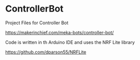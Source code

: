 # ControllerBot

Project Files for Controller Bot

https://makerinchief.com/meka-bots/controller-bot/
 
Code is written in th Arduino IDE and uses the NRF Lite library 

https://github.com/dparson55/NRFLite
